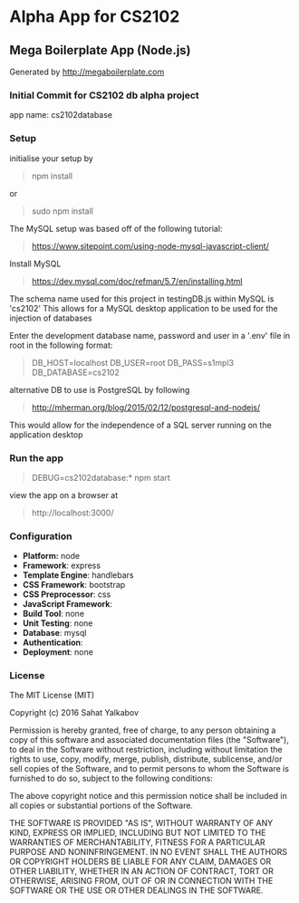 # Alpha App for CS2102

## Mega Boilerplate App (Node.js)

Generated by http://megaboilerplate.com

### Initial Commit for CS2102 db alpha project

app name: cs2102database


### Setup

initialise your setup by 
> npm install

or 

> sudo npm install

The MySQL setup was based off of the following tutorial: 
> https://www.sitepoint.com/using-node-mysql-javascript-client/

Install MySQL
> https://dev.mysql.com/doc/refman/5.7/en/installing.html

The schema name used for this project in testingDB.js within MySQL is
'cs2102'
This allows for a MySQL desktop application to be used for the injection of databases

Enter the development database name, password and user in a '.env' file in root in the following format:

> DB_HOST=localhost
> DB_USER=root
> DB_PASS=s1mpl3
> DB_DATABASE=cs2102

alternative DB to use is PostgreSQL by following
> http://mherman.org/blog/2015/02/12/postgresql-and-nodejs/

This would allow for the independence of a SQL server running on the application desktop

### Run the app
> DEBUG=cs2102database:* npm start

view the app on a browser at 
> http://localhost:3000/


### Configuration
- **Platform:** node
- **Framework**: express
- **Template Engine**: handlebars
- **CSS Framework**: bootstrap
- **CSS Preprocessor**: css
- **JavaScript Framework**: 
- **Build Tool**: none
- **Unit Testing**: none
- **Database**: mysql
- **Authentication**: 
- **Deployment**: none

### License
The MIT License (MIT)

Copyright (c) 2016 Sahat Yalkabov

Permission is hereby granted, free of charge, to any person obtaining a copy of this software and associated documentation files (the "Software"), to deal in the Software without restriction, including without limitation the rights to use, copy, modify, merge, publish, distribute, sublicense, and/or sell copies of the Software, and to permit persons to whom the Software is furnished to do so, subject to the following conditions:

The above copyright notice and this permission notice shall be included in all copies or substantial portions of the Software.

THE SOFTWARE IS PROVIDED "AS IS", WITHOUT WARRANTY OF ANY KIND, EXPRESS OR IMPLIED, INCLUDING BUT NOT LIMITED TO THE WARRANTIES OF MERCHANTABILITY, FITNESS FOR A PARTICULAR PURPOSE AND NONINFRINGEMENT. IN NO EVENT SHALL THE AUTHORS OR COPYRIGHT HOLDERS BE LIABLE FOR ANY CLAIM, DAMAGES OR OTHER LIABILITY, WHETHER IN AN ACTION OF CONTRACT, TORT OR OTHERWISE, ARISING FROM, OUT OF OR IN CONNECTION WITH THE SOFTWARE OR THE USE OR OTHER DEALINGS IN THE SOFTWARE.